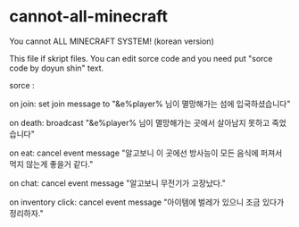 # cannot-all-minecraft
You cannot ALL MINECRAFT SYSTEM! (korean version)

This file if skript files.
You can edit sorce code and you need put "sorce code by doyun shin" text.

sorce :

on join:
	set join message to "&e%player% 님이 멸망해가는 섬에 입국하셨습니다"

on death:
	broadcast "&e%player% 님이 멸망해가는 곳에서 살아남지 못하고 죽었습니다"

on eat:
	cancel event
	message "알고보니 이 곳에선 방사능이 모든 음식에 퍼져서 먹지 않는게 좋을거 같다."

on chat:
	cancel event
	message "알고보니 무전기가 고장났다."

on inventory click:
	cancel event
	message "아이템에 벌레가 있으니 조금 있다가 정리하자."
